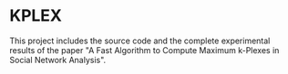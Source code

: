 # KPLEX
This project includes the source code and the complete experimental results of the paper "A Fast Algorithm to Compute Maximum k-Plexes in Social Network Analysis".
